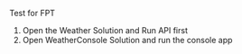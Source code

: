 Test for FPT

1. Open the Weather Solution and Run API first
2. Open WeatherConsole Solution and run the console app